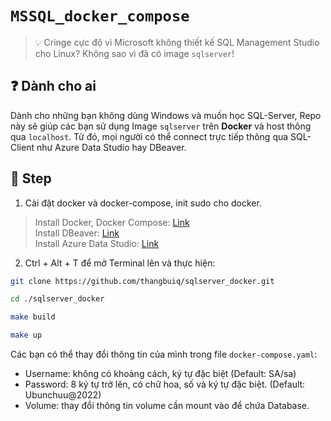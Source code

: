 # `MSSQL_docker_compose`

> :bulb: Cringe cực độ vì Microsoft không thiết kế SQL Management Studio cho Linux? Không sao vì đã có image `sqlserver`!

## :question: Dành cho ai
Dành cho những bạn không dùng Windows và muốn học SQL-Server, Repo này sẽ giúp các bạn sử dụng Image `sqlserver` trên **Docker** và host thông qua `localhost`. Từ đó, mọi người có thể connect trực tiếp thông qua SQL-Client như Azure Data Studio hay DBeaver.

## :feet: Step


1. Cài đặt docker và docker-compose, init sudo cho docker.

> Install Docker, Docker Compose: [Link](https://support.netfoundry.io/hc/en-us/articles/360057865692-Installing-Docker-and-docker-compose-for-Ubuntu-20-04)  
Install DBeaver: [Link](https://dbeaver.io/download/)  
Install Azure Data Studio: [Link](https://learn.microsoft.com/en-us/sql/azure-data-studio/download-azure-data-studio?view=sql-server-ver16&tabs=redhat-install%2Credhat-uninstall)

2. Ctrl + Alt + T để mở Terminal lên và thực hiện:

```bash
git clone https://github.com/thangbuiq/sqlserver_docker.git
```
```bash
cd ./sqlserver_docker
```
```bash
make build
```
```bash
make up
```
Các bạn có thể thay đổi thông tin của mình trong file `docker-compose.yaml`:
- Username: không có khoảng cách, ký tự đặc biệt (Default: SA/sa)
- Password: 8 ký tự trở lên, có chữ hoa, số và ký tự đặc biệt. (Default: Ubunchuu@2022)
- Volume: thay đổi thông tin volume cần mount vào để chứa Database.
